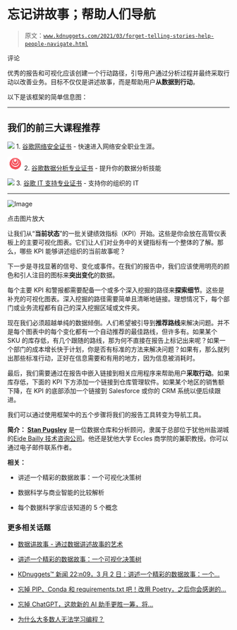 # 忘记讲故事；帮助人们导航

> 原文：[`www.kdnuggets.com/2021/03/forget-telling-stories-help-people-navigate.html`](https://www.kdnuggets.com/2021/03/forget-telling-stories-help-people-navigate.html)

评论

优秀的报告和可视化应该创建一个行动路径，引导用户通过分析过程并最终采取行动以改善业务。目标不仅仅是讲述故事，而是帮助用户**从数据到行动**。

以下是该框架的简单信息图：

* * *

## 我们的前三大课程推荐

![](img/0244c01ba9267c002ef39d4907e0b8fb.png) 1\. [谷歌网络安全证书](https://www.kdnuggets.com/google-cybersecurity) - 快速进入网络安全职业生涯。

![](img/e225c49c3c91745821c8c0368bf04711.png) 2\. [谷歌数据分析专业证书](https://www.kdnuggets.com/google-data-analytics) - 提升你的数据分析技能

![](img/0244c01ba9267c002ef39d4907e0b8fb.png) 3\. [谷歌 IT 支持专业证书](https://www.kdnuggets.com/google-itsupport) - 支持你的组织的 IT

* * *

![Image](https://i.ibb.co/2KtJ7YM/pugsley-data-to-action-horizon.jpg)

点击图片放大

让我们从“**当前状态**”的一批关键绩效指标（KPI）开始。这些是你会放在高管仪表板上的主要可视化图表。它们让人们对业务中的关键指标有一个整体的了解。那么，哪些 KPI 能够讲述组织的当前故事呢？

下一步是寻找显著的信号、变化或事件。在我们的报告中，我们应该使用明亮的颜色和引人注目的图标来**突出变化**的数据。

每个主要 KPI 和警报都需要配备一个或多个深入挖掘的路径来**探索细节**。这些是补充的可视化图表。深入挖掘的路径需要简单且清晰地链接。理想情况下，每个部门或业务流程都有自己的深入挖掘区域或文件夹。

现在我们必须超越单纯的数据倾倒。人们希望被引导到**推荐路线**来解决问题。并不是每个图表中的每个变化都有一个自动推荐的最佳路线，但许多有。如果某个 SKU 的库存低，有几个跟随的路线，那为何不直接在报告上标记出来呢？如果一个部门的成本增长快于计划，你是否有标准的方法来解决问题？如果有，那么就列出那些标准行动，正好在信息需要和有用的地方，因为信息被消耗时。

最后，我们需要通过在报告中嵌入链接到相关应用程序来帮助用户**采取行动**。如果库存低，下面的 KPI 下方添加一个链接到仓库管理软件。如果某个地区的销售额下降，在 KPI 的底部添加一个链接到 Salesforce 或你的 CRM 系统以便后续跟进。

我们可以通过使用框架中的五个步骤将我们的报告工具转变为导航工具。

**简介： [Stan Pugsley](https://www.linkedin.com/in/spugsley/)** 是一位数据仓库和分析顾问，隶属于总部位于犹他州盐湖城的[Eide Bailly 技术咨询公司](https://technologyconsulting.eidebailly.com/services/data-analytics/)。他还是犹他大学 Eccles 商学院的兼职教授。你可以通过电子邮件联系作者。

**相关：**

+   讲述一个精彩的数据故事：一个可视化决策树

+   数据科学与商业智能的比较解析

+   每个数据科学家应该知道的 5 个概念

### 更多相关话题

+   [数据讲故事 - 通过数据讲述故事的艺术](https://www.kdnuggets.com/2023/07/manning-data-storytelling-the-art-telling-stories-data.html)

+   [讲述一个精彩的数据故事：一个可视化决策树](https://www.kdnuggets.com/2021/02/telling-great-data-story-visualization-decision-tree.html)

+   [KDnuggets™ 新闻 22:n09，3 月 2 日：讲述一个精彩的数据故事：一个…](https://www.kdnuggets.com/2022/n09.html)

+   [忘掉 PIP、Conda 和 requirements.txt 吧！改用 Poetry，之后你会感谢的…](https://www.kdnuggets.com/2023/07/forget-pip-conda-requirementstxt-poetry-instead-thank-later.html)

+   [忘掉 ChatGPT，这款新的 AI 助手更胜一筹，将…](https://www.kdnuggets.com/2023/08/forget-chatgpt-new-ai-assistant-leagues-ahead-change-way-work-forever.html)

+   [为什么大多数人无法学习编程？](https://www.kdnuggets.com/2022/03/people-fail-learn-programming.html)
